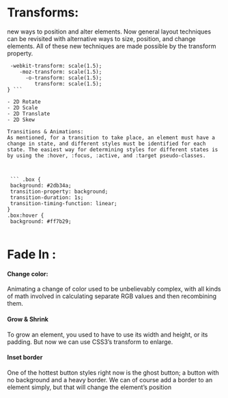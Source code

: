 
# Transforms:
 new ways to position and alter elements. Now general layout techniques can be revisited with alternative ways to size, position, and change elements. All of these new techniques are made possible by the transform property.

 ```  div {
  -webkit-transform: scale(1.5);
     -moz-transform: scale(1.5);
       -o-transform: scale(1.5);
          transform: scale(1.5);
} ```  

- 2D Rotate
- 2D Scale
- 2D Translate
- 2D Skew

Transitions & Animations:
As mentioned, for a transition to take place, an element must have a change in state, and different styles must be identified for each state. The easiest way for determining styles for different states is by using the :hover, :focus, :active, and :target pseudo-classes.



  ``` .box {
  background: #2db34a;
  transition-property: background;
  transition-duration: 1s;
  transition-timing-function: linear;
}
.box:hover {
  background: #ff7b29;
  
  ``` 


  # Fade In :
   #### Change color:
  Animating a change of color used to be unbelievably complex, with all kinds of math involved in calculating separate RGB values and then recombining them. 

  #### Grow & Shrink
To grow an element, you used to have to use its width and height, or its padding. But now we can use CSS3’s transform to enlarge.


#### Inset border
One of the hottest button styles right now is the ghost button; a button with no background and a heavy border. We can of course add a border to an element simply, but that will change the element’s position
